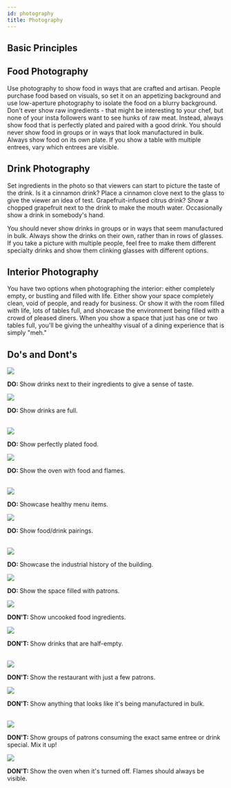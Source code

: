 ```yaml
---
id: photography
title: Photography
---
```

## Basic Principles

## Food Photography

Use photography to show food in ways that are crafted and artisan. People purchase food based on visuals, so set it on an appetizing background and use low-aperture photography to isolate the food on a blurry background. Don't ever show raw ingredients - that might be interesting to your chef, but none of your insta followers want to see hunks of raw meat. Instead, always show food that is perfectly plated and paired with a good drink.
You should never show food in groups or in ways that look manufactured in bulk. Always show food on its own plate. If you show a table with multiple entrees, vary which entrees are visible.

## Drink Photography

Set ingredients in the photo so that viewers can start to picture the taste of the drink. Is it a cinnamon drink? Place a cinnamon clove next to the glass to give the viewer an idea of test. Grapefruit-infused citrus drink? Show a chopped grapefruit next to the drink to make the mouth water. Occasionally show a drink in somebody's hand.

You should never show drinks in groups or in ways that seem manufactured in bulk. Always show the drinks on their own, rather than in rows of glasses. If you take a picture with multiple people, feel free to make them different specialty drinks and show them clinking glasses with different options. 

## Interior Photography

You have two options when photographing the interior: either completely empty, or bustling and filled with life. Either show your space completely clean, void of people, and ready for business. Or show it with the room filled with life, lots of tables full, and showcase the environment being filled with a crowd of pleased diners. When you show a space that just has one or two tables full, you'll be giving the unhealthy visual of a dining experience that is simply "meh." 

## Do's and Dont's

<div class="row">
<div class="halfWidth dosDonts"><img class="" src="../img/photography/do1.jpg"><p class="descriptionText dos"><strong>DO: </strong>Show drinks next to their ingredients to give a sense of taste.</p></div>
<div class="halfWidth dosDonts"><img class="" src="../img/photography/do2.jpg"><p class="descriptionText dos"><strong>DO: </strong>Show drinks are full.</p></div>
</div>
<br>
<div class="row">
<div class="halfWidth dosDonts"><img class="" src="../img/photography/do3.jpg"><p class="descriptionText dos"><strong>DO: </strong>Show perfectly plated food.</p></div>
<div class="halfWidth dosDonts"><img class="" src="../img/photography/do4.jpg"><p class="descriptionText dos"><strong>DO: </strong>Show the oven with food and flames.</p></div>
</div>
<br>
<div class="row">
<div class="halfWidth dosDonts"><img class="" src="../img/photography/do5.jpg"><p class="descriptionText dos"><strong>DO: </strong>Showcase healthy menu items.</p></div>
<div class="halfWidth dosDonts"><img class="" src="../img/photography/do6.jpg"><p class="descriptionText dos"><strong>DO: </strong>Show food/drink pairings.</p></div>
</div>
<br>
<div class="row">
<div class="halfWidth dosDonts"><img class="" src="../img/photography/do7.jpg"><p class="descriptionText dos"><strong>DO: </strong>Showcase the industrial history of the building.</p></div>
<div class="halfWidth dosDonts"><img class="" src="../img/photography/do8.jpg"><p class="descriptionText dos"><strong>DO: </strong>Show the space filled with patrons.</p></div>
</div>

<div class="row">
<div class="halfWidth dosDonts"><img class="" src="../img/photography/dont1.jpg"><p class="descriptionText donts"><strong>DON'T: </strong>Show uncooked food ingredients.</p></div>
<div class="halfWidth dosDonts"><img class="" src="../img/photography/dont2.jpg"><p class="descriptionText donts"><strong>DON'T: </strong>Show drinks that are half-empty.</p></div>
</div>
<br>
<div class="row">
<div class="halfWidth dosDonts"><img class="" src="../img/photography/dont3.jpg"><p class="descriptionText donts"><strong>DON'T: </strong>Show the restaurant with just a few patrons.</p></div>
<div class="halfWidth dosDonts"><img class="" src="../img/photography/dont4.jpg"><p class="descriptionText donts"><strong>DON'T: </strong>Show anything that looks like it's being manufactured in bulk.</p></div>
</div>
<br>
<div class="row">
<div class="halfWidth dosDonts"><img class="" src="../img/photography/dont5.jpg"><p class="descriptionText donts"><strong>DON'T: </strong>Show groups of patrons consuming the exact same entree or drink special. Mix it up!</p></div>
<div class="halfWidth dosDonts"><img class="" src="../img/photography/dont6.jpg"><p class="descriptionText donts"><strong>DON'T: </strong>Show the oven when it's turned off. Flames should always be visible.</p></div>
</div>
